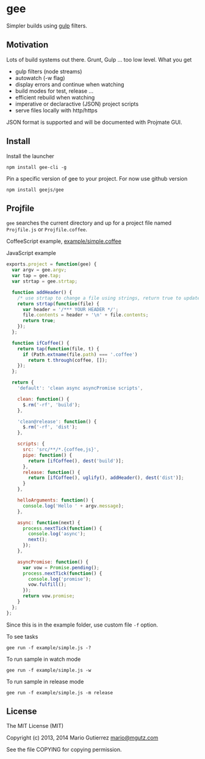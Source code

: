# gee

Simpler builds using [gulp](https://github.com/gulpjs/gulp) filters.


## Motivation

Lots of build systems out there. Grunt, Gulp ... too low level. What you get

* gulp filters (node streams)
* autowatch (-w flag)
* display errors and continue when watching
* build modes for test, release ...
* efficient rebuild when watching
* imperative or declaractive (JSON) project scripts
* serve files locally with http/https

JSON format is supported and will be documented with Projmate GUI.

## Install

Install the launcher

    npm install gee-cli -g

Pin a specific version of gee to your project. For now use github version

    npm install geejs/gee


## Projfile

`gee` searches the current directory and up for a project file named `Projfile.js`
or `Projfile.coffee`.

CoffeeScript example, [example/simple.coffee](example/simple.coffee)

JavaScript example

```js
exports.project = function(gee) {
  var argv = gee.argv;
  var tap = gee.tap;
  var strtap = gee.strtap;

  function addHeader() {
    /* use strtap to change a file using strings, return true to update */
    return strtap(function(file) {
      var header = '/*** YOUR HEADER */';
      file.contents = header + '\n' + file.contents;
      return true;
    });
  };

  function ifCoffee() {
    return tap(function(file, t) {
      if (Path.extname(file.path) === '.coffee')
        return t.through(coffee, []);
    });
  };

  return {
    'default': 'clean async asyncPromise scripts',

    clean: function() {
      $.rm('-rf', 'build');
    },

    'clean@release': function() {
      $.rm('-rf', 'dist');
    },

    scripts: {
      src: 'src/**/*.{coffee,js}',
      pipe: function() {
        return [ifCoffee(), dest('build')];
      },
      release: function() {
        return [ifCoffee(), uglify(), addHeader(), dest('dist')];
      }
    },

    helloArguments: function() {
      console.log('Hello ' + argv.message);
    },

    async: function(next) {
      process.nextTick(function() {
        console.log('async');
        next();
      });
    },

    asyncPromise: function() {
      var vow = Promise.pending();
      process.nextTick(function() {
        console.log('promise');
        vow.fulfill();
      });
      return vow.promise;
    }
  };
};
```

Since this is in the example folder, use custom file `-f` option.

To see tasks

    gee run -f example/simple.js -?

To run sample in watch mode

    gee run -f example/simple.js -w

To run sample in release mode

    gee run -f example/simple.js -m release


## License

The MIT License (MIT)

Copyright (c) 2013, 2014 Mario Gutierrez <mario@mgutz.com>

See the file COPYING for copying permission.

